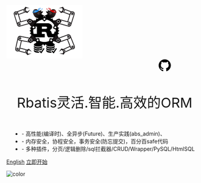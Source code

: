 

<img src="logo.png" style="width: 200px;height: 140px" />

<div style="margin-left: 400px;">
<svg onclick="window.open('https://github.com/rbatis/rbatis')" class="octicon octicon-mark-github v-align-middle" height="32" viewBox="0 0 16 16" version="1.1" width="32" aria-hidden="true"><path fill-rule="evenodd" d="M8 0C3.58 0 0 3.58 0 8c0 3.54 2.29 6.53 5.47 7.59.4.07.55-.17.55-.38 0-.19-.01-.82-.01-1.49-2.01.37-2.53-.49-2.69-.94-.09-.23-.48-.94-.82-1.13-.28-.15-.68-.52-.01-.53.63-.01 1.08.58 1.23.82.72 1.21 1.87.87 2.33.66.07-.52.28-.87.51-1.07-1.78-.2-3.64-.89-3.64-3.95 0-.87.31-1.59.82-2.15-.08-.2-.36-1.02.08-2.12 0 0 .67-.21 2.2.82.64-.18 1.32-.27 2-.27.68 0 1.36.09 2 .27 1.53-1.04 2.2-.82 2.2-.82.44 1.1.16 1.92.08 2.12.51.56.82 1.27.82 2.15 0 3.07-1.87 3.75-3.65 3.95.29.25.54.73.54 1.48 0 1.07-.01 1.93-.01 2.2 0 .21.15.46.55.38A8.013 8.013 0 0016 8c0-4.42-3.58-8-8-8z"></path></svg>
</div>

<h1 style="
text-align: center;
    white-space: nowrap;
    position: relative;
    padding-bottom: 32px;
    margin-bottom: 16px;
    font-weight: 400;
    font-size: 36px;
    color: rgba(0,0,0,.9);
    padding-left: 7px;
    margin-left: 5px;" >Rbatis灵活.智能.高效的ORM
</h1>



<ul style="padding-left: 40px" >
<li align="left" >- 高性能(编译时)、全异步(Future)、生产实践(abs_admin)、</li>
<li align="left" >- 内存安全，协程安全，事务安全(防忘提交)，百分百safe代码</li>
<li align="left" >- 多种插件，分页/逻辑删除/sql拦截器/CRUD/Wrapper/PySQL/HtmlSQL</li>
</ul>


[English](en/)
[立即开始](#Rbatis-初始化)


![color](#92d1aa)